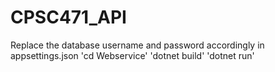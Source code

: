 # CPSC471_API
Replace the database username and password accordingly in appsettings.json
'cd Webservice'
'dotnet build'
'dotnet run'
